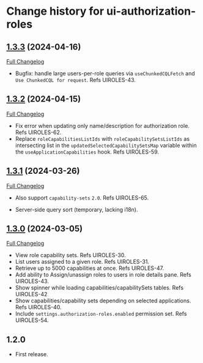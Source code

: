 # Change history for ui-authorization-roles

## [1.3.3](https://github.com/folio-org/ui-authorization-roles/tree/v1.3.3) (2024-04-16)
[Full Changelog](https://github.com/folio-org/ui-authorization-roles/compare/v1.3.2...v1.3.3)

* Bugfix: handle large users-per-role queries via `useChunkedCQLFetch` and `Use ChunkedCQL for request`. Refs UIROLES-43.

## [1.3.2](https://github.com/folio-org/ui-authorization-roles/tree/v1.3.2) (2024-04-15)
[Full Changelog](https://github.com/folio-org/ui-authorization-roles/compare/v1.3.1...v1.3.2)

* Fix error when updating only name/description for authorization role. Refs UIROLES-62.
* Replace `roleCapabilitiesListIds` with `roleCapabilitySetsListIds` as intersecting list in the `updatedSelectedCapabilitySetsMap` variable within the `useApplicationCapabilities` hook. Refs UIROLES-59.

## [1.3.1](https://github.com/folio-org/ui-authorization-roles/tree/v1.3.1) (2024-03-26)
[Full Changelog](https://github.com/folio-org/ui-authorization-roles/compare/v1.3.0...v1.3.1)

* Also support `capability-sets` `2.0`. Refs UIROLES-65.

* Server-side query sort (temporary, lacking i18n).

## [1.3.0](https://github.com/folio-org/ui-authorization-roles/tree/v1.3.0) (2024-03-05)
[Full Changelog](https://github.com/folio-org/ui-authorization-roles/compare/v1.2.0...v1.3.0)

* View role capability sets. Refs UIROLES-30.
* List users assigned to a given role. Refs UIROLES-31.
* Retrieve up to 5000 capabilities at once. Refs UIROLES-47.
* Add ability to Assign/unassign roles to users in role details pane. Refs UIROLES-43.
* Show spinner while loading capabilities/capabilitySets tables. Refs UIROLES-42
* Show capabilities/capability sets depending on selected applications. Refs UIROLES-40.
* Include `settings.authorization-roles.enabled` permission set. Refs UIROLES-54.

## 1.2.0

* First release.

